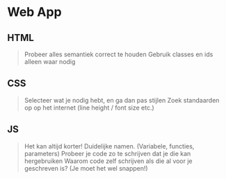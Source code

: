 # Web App

## HTML

> Probeer alles semantiek correct te houden
> Gebruik classes en ids alleen waar nodig
> 

## CSS

> Selecteer wat je nodig hebt, en ga dan pas stijlen
> Zoek standaarden op op het internet (line height / font size etc.)
> 

## JS

> Het kan altijd korter!
> Duidelijke namen. (Variabele, functies, parameters)
> Probeer je code zo te schrijven dat je die kan hergebruiken
> Waarom code zelf schrijven als die al voor je geschreven is? (Je moet het wel snappen!)